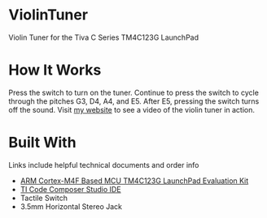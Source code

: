 # ViolinTuner
Violin Tuner for the Tiva C Series TM4C123G LaunchPad

# How It Works
Press the switch to turn on the tuner. Continue to press the switch to cycle through the pitches G3, D4, A4, and E5. 
After E5, pressing the switch turns off the sound.
Visit [my website](https://allisonmarias.com/violin-tuner) to see a video of the violin tuner in action.

# Built With
Links include helpful technical documents and order info
* [ARM Cortex-M4F Based MCU TM4C123G LaunchPad Evaluation Kit](http://www.ti.com/tool/EK-TM4C123GXL)
* [TI Code Composer Studio IDE](http://www.ti.com/tool/CCSTUDIO)
* Tactile Switch
* 3.5mm Horizontal Stereo Jack
